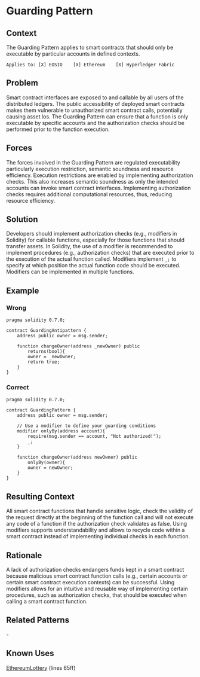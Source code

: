 # Guarding Pattern
## Context
The Guarding Pattern applies to smart contracts that should only be executable by particular accounts in defined contexts. 

``Applies to: [X] EOSIO    [X] Ethereum    [X] Hyperledger Fabric``

## Problem
Smart contract interfaces are exposed to and callable by all users of the distributed ledgers. The public accessibility of deployed smart contracts makes them vulnerable to unauthorized smart contract calls, potentially causing asset los. The Guarding Pattern can ensure that a function is only executable by specific accounts and the authorization checks should be performed prior to the function execution.

## Forces
The forces involved in the Guarding Pattern are regulated executability particularly execution restriction, semantic soundness and resource efficiency. Execution restrictions are enabled by implementing authorization checks. This also increases semantic soundness as only the intended accounts can invoke smart contract interfaces. Implementing authorization checks requires additional computational resources, thus, reducing resource efficiency.

## Solution
Developers should implement authorization checks (e.g., modifiers in Solidity) for callable functions, especially for those functions that should transfer assets. In Solidity, the use of a modifier is recommended to implement procedures (e.g., authorization checks) that are executed prior to the execution of the actual function called. Modifiers implement ``_;`` to specify at which position the actual function code should be executed. Modifiers can be implemented in multiple functions.

## Example

### Wrong
```Solidity 
pragma solidity 0.7.0;

contract GuardingAntipattern {
    address public owner = msg.sender;

    function changeOwner(address _newOwner) public
        returns(bool){
        owner = _newOwner;
        return true;    
    }
}
```

### Correct
```Solidity 
pragma solidity 0.7.0;

contract GuardingPattern {
    address public owner = msg.sender;

    // Use a modifier to define your guarding conditions
    modifier onlyBy(address account){
        require(msg.sender == account, "Not authorized!");
        _;
    }

    function changeOwner(address newOwner) public
        onlyBy(owner){
        owner = newOwner;
    }
}
```

## Resulting Context
All smart contract functions that handle sensitive logic, check the validity of the request directly at the beginning of the function call and will not execute any code of a function if the authorization check validates as false. Using modifiers supports understandability and allows to recycle code within a smart contract instead of implementing individual checks in each function.

## Rationale
A lack of authorization checks endangers funds kept in a smart contract because malicious smart contract function calls (e.g., certain accounts or certain smart contract execution contexts) can be successful. Using modifiers allows for an intuitive and reusable way of implementing certain procedures, such as authorization checks, that should be executed when calling a smart contract function.

## Related Patterns
\-

## Known Uses
[EthereumLottery](https://etherscan.io/address/0x40658db197bddeA6a51Cb576Fe975Ca488AB3693#code) (lines 65ff)
